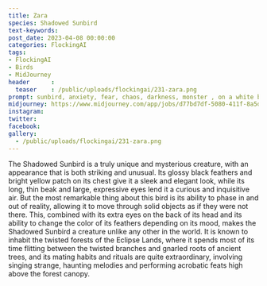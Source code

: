 ```yaml
---
title: Zara
species: Shadowed Sunbird
text-keywords: 
post_date: 2023-04-08 00:00:00
categories: FlockingAI
tags:
- FlockingAI
- Birds
- MidJourney 
header      :
  teaser    : /public/uploads/flockingai/231-zara.png
prompt: sunbird, anxiety, fear, chaos, darkness, monster , on a white background
midjourney: https://www.midjourney.com/app/jobs/d77bd7df-5080-411f-8a5d-ece8faaf5ff6
instagram: 
twitter: 
facebook: 
gallery: 
  - /public/uploads/flockingai/231-zara.png
---
```


The Shadowed Sunbird is a truly unique and mysterious creature, with an appearance that is both striking and unusual. Its glossy black feathers and bright yellow patch on its chest give it a sleek and elegant look, while its long, thin beak and large, expressive eyes lend it a curious and inquisitive air. But the most remarkable thing about this bird is its ability to phase in and out of reality, allowing it to move through solid objects as if they were not there. This, combined with its extra eyes on the back of its head and its ability to change the color of its feathers depending on its mood, makes the Shadowed Sunbird a creature unlike any other in the world. It is known to inhabit the twisted forests of the Eclipse Lands, where it spends most of its time flitting between the twisted branches and gnarled roots of ancient trees, and its mating habits and rituals are quite extraordinary, involving singing strange, haunting melodies and performing acrobatic feats high above the forest canopy.
